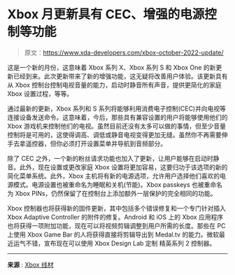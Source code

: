 # Xbox 月更新具有 CEC、增强的电源控制等功能

> 原文：<https://www.xda-developers.com/xbox-october-2022-update/>

这是一个新的月份，这意味着 Xbox 系列 X、Xbox 系列 S 和 Xbox One 的新更新已经到来。此次更新带来了新的增强功能，这无疑将改善用户体验。该更新具有从 Xbox 控制台控制电视音量的能力，启动时静音所有声音，提供更简化的家庭 Xbox 设置过程，等等。

通过最新的更新，Xbox 系列和 S 系列将能够利用消费电子控制(CEC)并向电视等连接设备发送命令。这意味着，今后，那些具有兼容设置的用户将能够使用他们的 Xbox 游戏机来控制他们的电视。虽然目前还没有太多可以做的事情，但至少音量控制将是可用的，这使得调高、调低或静音电视变得更加无缝。虽然你不再需要伸手去拿遥控器，但你必须打开设置菜单并导航到音频部分。

除了 CEC 之外，一个新的粉丝请求功能也加入了更新，让用户能够在启动时静音。此外，现在设置或更改家庭 Xbox 设置将更加容易，这要归功于该选项的新的简化菜单系统。此外，Xbox 主机将有新的电源选项，允许用户选择他们喜欢的电源模式。电源设置也被重命名为睡眠和关机(节能)。Xbox passkeys 也被重命名为 Xbox PINs，仍然保留了在控制台上添加额外一层保护的完全相同的功能。

Xbox 控制器也将获得新的固件更新，其中包括多个错误修复和一个专门针对插入 Xbox Adaptive Controller 的附件的修复。Android 和 iOS 上的 Xbox 应用程序也将获得一项附加功能，现在可以将视频剪辑调整到用户所需的长度。那些在 PC 上使用 Xbox Game Bar 的人将获得直接将剪辑导出到 Medal.tv 的能力。微软最近运气不错，宣布现在可以使用 Xbox Design Lab 定制 精英系列 2 控制器。

* * *

**来源** : [Xbox 线材](https://news.xbox.com/en-us/2022/10/19/xbox-october-update-rolls-out-today/)
